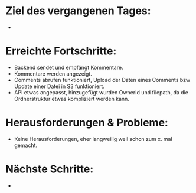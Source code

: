# Ziel des vergangenen Tages:
- 

# Erreichte Fortschritte:
- Backend sendet und empfängt Kommentare.
- Kommentare werden angezeigt.
- Comments abrufen funktioniert, Upload der Daten eines Comments bzw Update einer Datei in S3 funktioniert.
- API etwas angepasst, hinzugefügt wurden OwnerId und filepath, da die Ordnerstruktur etwas kompliziert werden kann.


# Herausforderungen & Probleme:
- Keine Herausforderungen, eher langweilig weil schon zum x. mal gemacht.

# Nächste Schritte:
- 